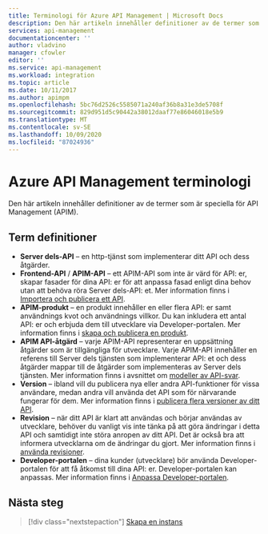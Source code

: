 ```yaml
---
title: Terminologi för Azure API Management | Microsoft Docs
description: Den här artikeln innehåller definitioner av de termer som är speciella för API Management.
services: api-management
documentationcenter: ''
author: vladvino
manager: cfowler
editor: ''
ms.service: api-management
ms.workload: integration
ms.topic: article
ms.date: 10/11/2017
ms.author: apimpm
ms.openlocfilehash: 5bc76d2526c5585071a240af36b8a31e3de5708f
ms.sourcegitcommit: 829d951d5c90442a38012daaf77e86046018e5b9
ms.translationtype: MT
ms.contentlocale: sv-SE
ms.lasthandoff: 10/09/2020
ms.locfileid: "87024936"
---
```

# <a name="azure-api-management-terminology"></a>Azure API Management terminologi

Den här artikeln innehåller definitioner av de termer som är speciella för API Management (APIM).

## <a name="term-definitions"></a>Term definitioner

* **Server dels-API** – en http-tjänst som implementerar ditt API och dess åtgärder. 
* **Frontend-API** / **APIM-API** – ett APIM-API som inte är värd för API: er, skapar fasader för dina API: er för att anpassa fasad enligt dina behov utan att behöva röra Server dels-API: et. Mer information finns i [Importera och publicera ett API](import-and-publish.md).
* **APIM-produkt** – en produkt innehåller en eller flera API: er samt användnings kvot och användnings villkor. Du kan inkludera ett antal API: er och erbjuda dem till utvecklare via Developer-portalen. Mer information finns i [skapa och publicera en produkt](api-management-howto-add-products.md).
* **APIM API-åtgärd** – varje APIM-API representerar en uppsättning åtgärder som är tillgängliga för utvecklare. Varje APIM-API innehåller en referens till Server dels tjänsten som implementerar API: et och dess åtgärder mappar till de åtgärder som implementeras av Server dels tjänsten. Mer information finns i avsnittet om [modeller av API-svar](mock-api-responses.md).
* **Version** – ibland vill du publicera nya eller andra API-funktioner för vissa användare, medan andra vill använda det API som för närvarande fungerar för dem. Mer information finns i [publicera flera versioner av ditt API](api-management-get-started-publish-versions.md).
* **Revision** – när ditt API är klart att användas och börjar användas av utvecklare, behöver du vanligt vis inte tänka på att göra ändringar i detta API och samtidigt inte störa anropen av ditt API. Det är också bra att informera utvecklarna om de ändringar du gjort. Mer information finns i [använda revisioner](api-management-get-started-revise-api.md).
* **Developer-portalen** – dina kunder (utvecklare) bör använda Developer-portalen för att få åtkomst till dina API: er. Developer-portalen kan anpassas. Mer information finns i [Anpassa Developer-portalen](api-management-customize-styles.md).

## <a name="next-steps"></a>Nästa steg

> [!div class="nextstepaction"]
> [Skapa en instans](get-started-create-service-instance.md)

